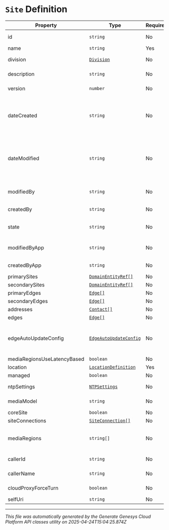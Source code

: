 # `Site` Definition

| Property | Type | Required | Description |
|----------|------|----------|-------------|
| id | `string` | No | The globally unique identifier for the object. |
| name | `string` | Yes | The name of the entity. |
| division | [`Division`](division-definition.md) | No | The division to which this entity belongs. |
| description | `string` | No | The resource's description. |
| version | `number` | No | The current version of the resource. |
| dateCreated | `string` | No | The date the resource was created. Date time is represented as an ISO-8601 string. For example: yyyy-MM-ddTHH:mm:ss[.mmm]Z |
| dateModified | `string` | No | The date of the last modification to the resource. Date time is represented as an ISO-8601 string. For example: yyyy-MM-ddTHH:mm:ss[.mmm]Z |
| modifiedBy | `string` | No | The ID of the user that last modified the resource. |
| createdBy | `string` | No | The ID of the user that created the resource. |
| state | `string` | No | Indicates if the resource is active, inactive, or deleted. |
| modifiedByApp | `string` | No | The application that last modified the resource. |
| createdByApp | `string` | No | The application that created the resource. |
| primarySites | [`DomainEntityRef[]`](domainentityref-definition.md) | No |  |
| secondarySites | [`DomainEntityRef[]`](domainentityref-definition.md) | No |  |
| primaryEdges | [`Edge[]`](edge-definition.md) | No |  |
| secondaryEdges | [`Edge[]`](edge-definition.md) | No |  |
| addresses | [`Contact[]`](contact-definition.md) | No |  |
| edges | [`Edge[]`](edge-definition.md) | No |  |
| edgeAutoUpdateConfig | [`EdgeAutoUpdateConfig`](edgeautoupdateconfig-definition.md) | No | Recurrance rule, time zone, and start/end settings for automatic edge updates for this site |
| mediaRegionsUseLatencyBased | `boolean` | No |  |
| location | [`LocationDefinition`](locationdefinition-definition.md) | Yes | Location |
| managed | `boolean` | No |  |
| ntpSettings | [`NTPSettings`](ntpsettings-definition.md) | No | Network Time Protocol settings for the site |
| mediaModel | `string` | No | Media model for the site |
| coreSite | `boolean` | No | Is this site a core site |
| siteConnections | [`SiteConnection[]`](siteconnection-definition.md) | No | The site connections |
| mediaRegions | `string[]` | No | The ordered list of AWS regions through which media can stream. |
| callerId | `string` | No | The caller ID value for the site. |
| callerName | `string` | No | The caller name for the site. |
| cloudProxyForceTurn | `boolean` | No | Enables premises Edge Force Turn  |
| selfUri | `string` | No | The URI for this object |

---

*This file was automatically generated by the Generate Genesys Cloud Platform API classes utility on 2025-04-24T15:04:25.874Z*